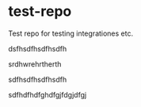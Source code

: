 # test-repo
Test repo for testing integrationes etc.

dsfhsdfhsdfhsdfh

srdhwrehrtherth

sdfhsdfhsdfhsdfh

sdfhdfhdfghdfgjfdgjdfgj
